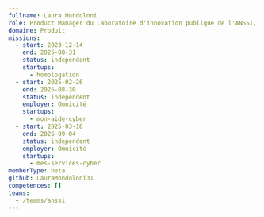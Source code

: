 ```yaml
---
fullname: Laura Mondoloni
role: Product Manager du Laboratoire d'innovation publique de l'ANSSI, incubateur de startups d'Etat
domaine: Produit
missions:
  - start: 2023-12-14
    end: 2025-08-31
    status: independent
    startups:
      - homologation
  - start: 2025-02-26
    end: 2025-08-30
    status: independent
    employer: Omnicité
    startups:
      - mon-aide-cyber
  - start: 2025-03-18
    end: 2025-09-04
    status: independent
    employer: Omnicité
    startups:
      - mes-services-cyber
memberType: beta
github: LauraMondoloni31
competences: []
teams:
  - /teams/anssi
---
```


